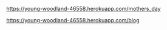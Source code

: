 https://young-woodland-46558.herokuapp.com/mothers_day

https://young-woodland-46558.herokuapp.com/blog